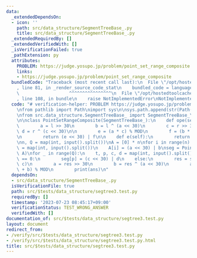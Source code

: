```yaml
---
data:
  _extendedDependsOn:
  - icon: ''
    path: src/data_structure/SegmentTreeBase_.py
    title: src/data_structure/SegmentTreeBase_.py
  _extendedRequiredBy: []
  _extendedVerifiedWith: []
  _isVerificationFailed: true
  _pathExtension: py
  attributes:
    PROBLEM: https://judge.yosupo.jp/problem/point_set_range_composite
    links:
    - https://judge.yosupo.jp/problem/point_set_range_composite
  bundledCode: "Traceback (most recent call last):\n  File \"/opt/hostedtoolcache/Python/3.11.4/x64/lib/python3.11/site-packages/onlinejudge_verify/documentation/build.py\"\
    , line 81, in _render_source_code_stat\n    bundled_code = language.bundle(\n\
    \                   ^^^^^^^^^^^^^^^^\n  File \"/opt/hostedtoolcache/Python/3.11.4/x64/lib/python3.11/site-packages/onlinejudge_verify/languages/python.py\"\
    , line 108, in bundle\n    raise NotImplementedError\nNotImplementedError\n"
  code: "# verification-helper: PROBLEM https://judge.yosupo.jp/problem/point_set_range_composite\n\
    \nfrom pathlib import Path\nimport sys\n\nsys.path.append(str(Path(__file__).resolve().parent.parent.parent.parent))\n\
    \nfrom src.data_structure.SegmentTreeBase_ import SegmentTreeBase_\n\nMOD = 998244353\n\
    \n\nclass PointSetRangeComposite(SegmentTreeBase_):\n    def ope(self, l, r):\n\
    \        a = l >> 30\n        b = l ^ (a << 30)\n        c = r >> 30\n       \
    \ d = r ^ (c << 30)\n\n        e = (a * c) % MOD\n        f = (b * c + d) % MOD\n\
    \n        return (e << 30) | f\n\n    def e(self):\n        return 1 << 30\n\n\
    \nn, Q = map(int, input().split())\nA = [0] * n\nfor i in range(n):\n    a, b\
    \ = map(int, input().split())\n    A[i] = (a << 30) | b\nseg = PointSetRangeComposite(n,\
    \ A)\nfor _ in range(Q):\n    t, p, c, d = map(int, input().split())\n    if t\
    \ == 0:\n        seg[p] = (c << 30) | d\n    else:\n        res = seg.prod(p,\
    \ c)\n        a = res >> 30\n        b = res ^ (a << 30)\n        ans = (a * d\
    \ + b) % MOD\n        print(ans)\n"
  dependsOn:
  - src/data_structure/SegmentTreeBase_.py
  isVerificationFile: true
  path: src/$tests/data_structure/segtree3.test.py
  requiredBy: []
  timestamp: '2023-07-23 08:45:17+09:00'
  verificationStatus: TEST_WRONG_ANSWER
  verifiedWith: []
documentation_of: src/$tests/data_structure/segtree3.test.py
layout: document
redirect_from:
- /verify/src/$tests/data_structure/segtree3.test.py
- /verify/src/$tests/data_structure/segtree3.test.py.html
title: src/$tests/data_structure/segtree3.test.py
---
```

